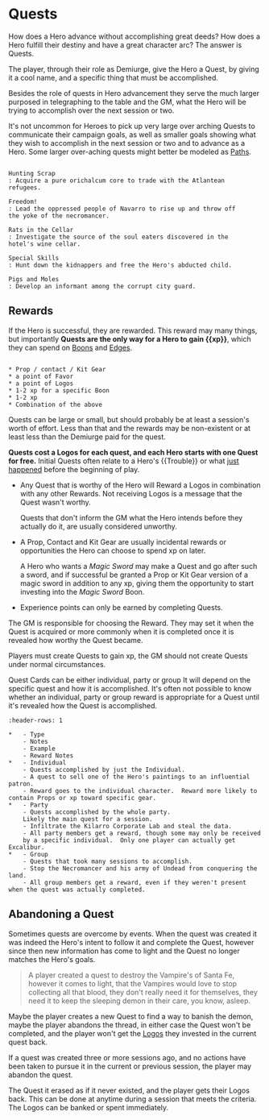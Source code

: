 # Quests

How does a Hero advance without accomplishing great 
deeds?  How does a Hero fulfill their destiny and 
have a great character arc?  The answer is Quests.

The player, through their role as Demiurge, give the 
Hero a Quest, by giving it a cool name, and a specific
thing that must be accomplished.  

Besides the role of quests in Hero advancement they 
serve the much larger purposed in telegraphing to 
the table and the GM, what the Hero will be trying
to accomplish over the next session or two.  

It's not uncommon for Heroes to pick up very large
over arching Quests to communicate their 
campaign goals, 
as well as smaller goals showing what they wish to 
accomplish in the next session or two and 
to advance as a Hero. Some larger over-aching quests might 
better be modeled as [Paths](paths.md).

```{admonition} Example Quests

Hunting Scrap
: Acquire a pure orichalcum core to trade with the Atlantean
refugees. 

Freedom!
: Lead the oppressed people of Navarro to rise up and throw off
the yoke of the necromancer.

Rats in the Cellar
: Investigate the source of the soul eaters discovered in the 
hotel's wine cellar.

Special Skills
: Hunt down the kidnappers and free the Hero's abducted child.

Pigs and Moles
: Develop an informant among the corrupt city guard.

```

## Rewards

If the Hero is successful, they are rewarded.  This
reward may many things, but importantly **Quests are the 
only way for a Hero to gain {{xp}}**, which they can 
spend on [Boons](boons/boons.md) and [Edges](edges).



```{sidebar} Possible Rewards:

* Prop / contact / Kit Gear
* a point of Favor
* a point of Logos 
* 1-2 xp for a specific Boon
* 1-2 xp
* Combination of the above
```

Quests can be large or small, but should probably 
be at least a session's worth of effort. 
Less than that and 
the rewards may be non-existent or at least less 
than the Demiurge paid for the quest. 

**Quests cost a Logos for each quest, and each 
Hero starts with one Quest for free.** Initial 
Quests often relate to a Hero's {{Trouble}} or 
what [just happened](checklist.md#what-just-happened) before 
the beginning of play.

* Any Quest that is worthy of the Hero will 
Reward a Logos in combination with any other 
Rewards.  Not receiving Logos is a message that the 
Quest wasn't worthy.

    Quests that don't inform the GM what the Hero 
    intends before they actually do it, are usually
    considered unworthy.

* A Prop, Contact and Kit Gear are usually incidental
rewards or opportunities the Hero can choose to 
spend xp on later.  

    A Hero who wants a 
    *Magic Sword* may make a Quest and go after such a 
    sword, and if successful be granted a Prop or Kit Gear 
    version of a magic sword in addition to any xp, giving 
    them the opportunity to start investing into the 
    *Magic Sword* Boon. 
    
* Experience points can only be earned by completing Quests.

The GM is responsible for choosing the Reward.  They may set 
it when the Quest is acquired or more commonly when it is 
completed once it is revealed how worthy the Quest became.

Players must create Quests to gain xp, the GM should not create
Quests under normal circumstances. 


Quest Cards can be either individual, party or group It
will depend on the specific quest and how it is
accomplished.  It's often not possible to know whether 
an individual, party or group reward is appropriate 
for a Quest until it's revealed how the Quest is 
accomplished. 




```{list-table}
:header-rows: 1

*   - Type
    - Notes
    - Example
    - Reward Notes
*   - Individual
    - Quests accomplished by just the Individual. 
    - A quest to sell one of the Hero's paintings to an influential patron.
    - Reward goes to the individual character.  Reward more likely to contain Props or xp toward specific gear. 
*   - Party
    - Quests accomplished by the whole party.  
    Likely the main quest for a session. 
    - Infiltrate the Kilarro Corporate Lab and steal the data.
    - All party members get a reward, though some may only be received 
    by a specific individual.  Only one player can actually get Excalibur.
*   - Group
    - Quests that took many sessions to accomplish.  
    - Stop the Necromancer and his army of Undead from conquering the land.
    - All group members get a reward, even if they weren't present when the quest was actually completed. 
```

## Abandoning a Quest

Sometimes quests are overcome by events.  When the quest was created it
was indeed the Hero's intent to follow it and complete the Quest, however
since then new information has come to light and the Quest no longer 
matches the Hero's goals.  

> A player created a quest to destroy the Vampire's of Santa Fe, however
it comes to light, that the Vampires would love to stop collecting all that 
blood, they don't really need it for themselves, they need it to keep the 
sleeping demon in their care, you know, asleep.

Maybe the player creates a new Quest to find a way to banish the demon,
maybe the player abandons the thread, in either case the Quest won't be 
completed, and the player won't get the [Logos](../tools/currency.md#logos)
they invested in the current quest back. 

If a quest was created three or more sessions ago, and no actions 
have been taken to pursue it in the current or previous session, 
the player may abandon the quest.

The Quest it erased as if it never existed, and the player gets their 
Logos back.  This can be done at anytime during a session that meets 
the criteria.  The Logos can be banked or spent immediately.  